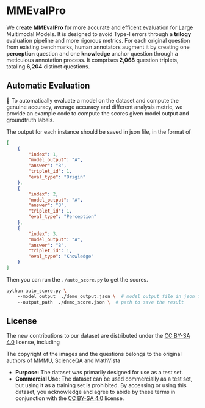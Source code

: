 # MMEvalPro

We create **MMEvalPro** for more accurate and efficent evaluation for Large Multimodal Models. It is designed to avoid Type-I errors through a **trilogy** evaluation pipeline and more rigorous metrics. For each original question from existing benchmarks, human annotators augment it by creating one **perception** question and one **knowledge** anchor question through a meticulous annotation process. It comprises **2,068** question triplets, totaling **6,204** distinct questions.


## Automatic Evaluation

🔔 To automatically evaluate a model on the dataset and compute the genuine accuracy, average accuracy and different analysis metric, we provide an example code to compute the scores given model output and groundtruth labels.

The output for each instance should be saved in json file, in the format of
```json
[
    {
        "index": 1,
        "model_output": "A",
        "answer": "B",
        "triplet_id": 1,
        "eval_type": "Origin"
    },
    {
        "index": 2,
        "model_output": "A",
        "answer": "B",
        "triplet_id": 1,
        "eval_type": "Perception"
    },
    {
        "index": 3,
        "model_output": "A",
        "answer": "B",
        "triplet_id": 1,
        "eval_type": "Knowledge"
    }
]
```

Then you can run the `./auto_score.py` to get the scores.


```bash
python auto_score.py \ 
    --model_output  ./demo_output.json \  # model output file in json format
    --output_path  ./demo_score.json \  # path to save the result
```


## License

The new contributions to our dataset are distributed under the [CC BY-SA 4.0](https://creativecommons.org/licenses/by-sa/4.0/) license, including

The copyright of the images and the questions belongs to the original authors of MMMU, ScienceQA and MathVista

- **Purpose:** The dataset was primarily designed for use as a test set. 
- **Commercial Use:** The dataset can be used commercially as a test set, but using it as a training set is prohibited. By accessing or using this dataset, you acknowledge and agree to abide by these terms in conjunction with the [CC BY-SA 4.0](https://creativecommons.org/licenses/by-sa/4.0/) license.

